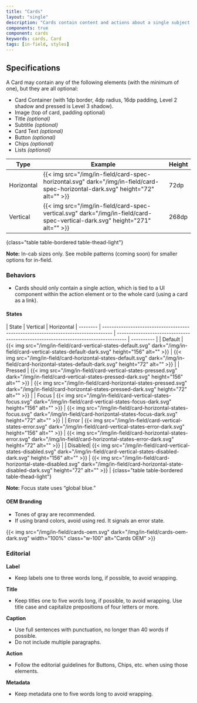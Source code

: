```yaml
---
title: "Cards"
layout: "single"
description: "Cards contain content and actions about a single subject."
components: true
component: cards
keywords: cards, Card
tags: [in-field, styles]
---
```


## Specifications

A Card may contain any of the following elements (with the minimum of one), but they are all optional:

- Card Container (with 1dp border, 4dp radius, 16dp padding, Level 2 shadow and pressed is Level 3 shadow).
- Image (top of card, padding optional)
- Title _(optional)_
- Subtitle _(optional)_
- Card Text _(optional)_
- Button _(optional)_
- Chips _(optional)_
- Lists _(optional)_

<!-- prettier-ignore-start -->
| Type       | Example                                                                                                                        | Height |
|------------| ------------------------------------------------------------------------------------------------------------------------------ | ------ |
| Horizontal | {{< img src="/img/in-field/card-spec-horizontal.svg" dark="/img/in-field/card-spec-horizontal-dark.svg" height="72" alt="" >}} | 72dp   |
| Vertical   | {{< img src="/img/in-field/card-spec-vertical.svg" dark="/img/in-field/card-spec-vertical-dark.svg" height="271" alt="" >}}    | 268dp  |
{class="table table-bordered table-thead-light"}
<!-- prettier-ignore-end -->



**Note:** In-cab sizes only. See mobile patterns (coming soon) for smaller options for in-field.

### Behaviors

- Cards should only contain a single action, which is tied to a UI component within the action element or to the whole card (using a card as a link).

#### States

<!-- prettier-ignore-start -->
| State    | Vertical                                                                   | Horizontal
| -------- | ---------------------------------------------------------------------------------- | ---------------------------------------------------------------------------------- | ---------- |
| Default  | {{< img src="/img/in-field/card-vertical-states-default.svg" dark="/img/in-field/card-vertical-states-default-dark.svg" height="156" alt="" >}} | {{< img src="/img/in-field/card-horizontal-states-default.svg" dark="/img/in-field/card-horizontal-states-default-dark.svg" height="72" alt="" >}} |
| Pressed    | {{< img src="/img/in-field/card-vertical-states-pressed.svg" dark="/img/in-field/card-vertical-states-pressed-dark.svg" height="156" alt="" >}} | {{< img src="/img/in-field/card-horizontal-states-pressed.svg" dark="/img/in-field/card-horizontal-states-pressed-dark.svg" height="72" alt="" >}} |
| Focus | {{< img src="/img/in-field/card-vertical-states-focus.svg" dark="/img/in-field/card-vertical-states-focus-dark.svg" height="156" alt="" >}} | {{< img src="/img/in-field/card-horizontal-states-focus.svg" dark="/img/in-field/card-horizontal-states-focus-dark.svg" height="72" alt="" >}} |
| Error | {{< img src="/img/in-field/card-vertical-states-error.svg" dark="/img/in-field/card-vertical-states-error-dark.svg" height="156" alt="" >}} | {{< img src="/img/in-field/card-horizontal-states-error.svg" dark="/img/in-field/card-horizontal-states-error-dark.svg" height="72" alt="" >}} |
| Disabled| {{< img src="/img/in-field/card-vertical-states-disabled.svg" dark="/img/in-field/card-vertical-states-disabled-dark.svg" height="156" alt="" >}} | {{< img src="/img/in-field/card-horizontal-state-disabled.svg" dark="/img/in-field/card-horizontal-state-disabled-dark.svg" height="72" alt="" >}} |
{class="table table-bordered table-thead-light"}
<!-- prettier-ignore-end -->

**Note:** Focus state uses “global blue.”

#### OEM Branding

- Tones of gray are recommended.
- If using brand colors, avoid using red. It signals an error state.

{{< img src="/img/in-field/cards-oem.svg" dark="/img/in-field/cards-oem-dark.svg" width="100%" class="w-100" alt="Cards OEM" >}}

### Editorial

**Label**

- Keep labels one to three words long, if possible, to avoid wrapping.

**Title**

- Keep titles one to five words long, if possible, to avoid wrapping. Use title case and capitalize prepositions of four letters or more.

**Caption**

- Use full sentences with punctuation, no longer than 40 words if possible.
- Do not include multiple paragraphs.

**Action**

- Follow the editorial guidelines for Buttons, Chips, etc. when using those elements.

**Metadata**

- Keep metadata one to five words long to avoid wrapping.
